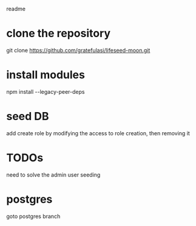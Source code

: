 readme

# clone the repository
git clone https://github.com/gratefulasi/lifeseed-moon.git

# install modules
npm install --legacy-peer-deps

# seed DB
 add create role by modifying the access to role creation, then removing it

# TODOs
 need to solve the admin user seeding

# postgres
goto postgres branch